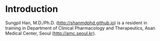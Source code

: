 # Introduction

Sungpil Han, M.D./Ph.D. (<http://shanmdphd.github.io>) is a resident in training in Department of Clinical Pharmacology and Therapeutics, Asan Medical Center, Seoul (<http://amc.seoul.kr>).


